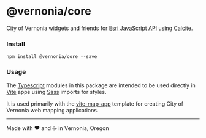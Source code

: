 # @vernonia/core

City of Vernonia widgets and friends for [Esri JavaScript API](https://developers.arcgis.com/javascript/latest/) using [Calcite](https://esri.github.io/calcite-components).

### Install

```shell
npm install @vernonia/core --save
```

### Usage

The [Typescript](https://www.typescriptlang.org/) modules in this package are intended to be used directly in [Vite](https://vitejs.dev/) apps using [Sass](https://sass-lang.com/) imports for styles.

It is used primarily with the [vite-map-app](https://github.com/CityOfVernonia/vite-map-app) template for creating City of Vernonia web mapping applications.

***

Made with :heart: and :coffee: in Vernonia, Oregon
